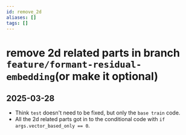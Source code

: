 ```yaml
---
id: remove_2d
aliases: []
tags: []
---
```


# remove 2d related parts in branch `feature/formant-residual-embedding`(or make it optional)

## 2025-03-28
- Think `test` doesn't need to be fixed, but only the `base train` code.
- All the 2d related parts got in to the conditional code with `if args.vector_based_only == 0`.
